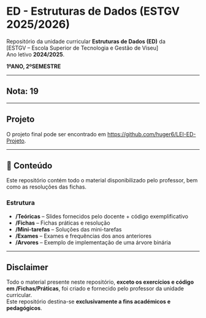 # ED - Estruturas de Dados (ESTGV 2025/2026)

Repositório da unidade curricular **Estruturas de Dados (ED)** da  
[ESTGV – Escola Superior de Tecnologia e Gestão de Viseu]  
Ano letivo **2024/2025**.

**1ºANO, 2ºSEMESTRE**

---

## Nota: 19

---

## Projeto

O projeto final pode ser encontrado em https://github.com/huger6/LEI-ED-Projeto.

---

## 📂 Conteúdo

Este repositório contém todo o material disponibilizado pelo professor, bem como as resoluções das fichas.

### Estrutura

- **/Teóricas** – Slides fornecidos pelo docente + código exemplificativo
- **/Fichas** – Fichas práticas e resolução
- **/Mini-tarefas** – Soluções das mini-tarefas
- **/Exames** – Exames e frequências dos anos anteriores
- **/Arvores** – Exemplo de implementação de uma árvore binária


---

## Disclaimer

Todo o material presente neste repositório, **exceto os exercícios e código em /Fichas/Práticas**, foi criado e fornecido pelo professor da unidade curricular.  
Este repositório destina-se **exclusivamente a fins académicos e pedagógicos**.  